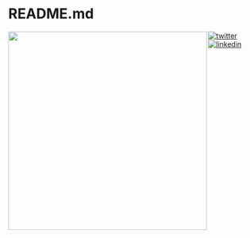 # README.md
<img align="left" src="https://external-content.duckduckgo.com/iu/?u=https%3A%2F%2Fnextshark.com%2Fwp-content%2Fuploads%2F2018%2F01%2Ftumblr_occujlvMQE1qze3hdo1_r2_500.gif&f=1&nofb=1" width="400px">

[![twitter](https://img.shields.io/badge/-@dlarkinwatson-313131?style=flat-square&labelColor=313131&logo=twitter&logoColor=white&color=313131)](https://twitter.com/dlarkinwatson)  
[![linkedin](https://img.shields.io/badge/-@dl_watson-313131?style=flat-square&labelColor=313131&logo=LinkedIn&logoColor=white&color=313131)](https://www.linkedin.com/in/dl-watson/)  
